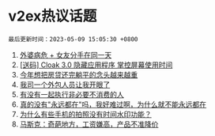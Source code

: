 # v2ex热议话题

`最后更新时间：2023-05-09 15:05:30 +0800`

1. [外婆病危 + 女友分手在同一天](https://www.v2ex.com/t/938311)
1. [[送码] Cloak 3.0 隐藏应用程序 掌控屏幕使用时间](https://www.v2ex.com/t/938316)
1. [今年想把房贷还完躺平的念头越来越重](https://www.v2ex.com/t/938367)
1. [我司一个外包人员让我开眼了](https://www.v2ex.com/t/938335)
1. [有没有一起执行非必要不消费的人](https://www.v2ex.com/t/938467)
1. [真的没有"永远都在"吗，我好难过啊，为什么就不能永远都在](https://www.v2ex.com/t/938493)
1. [为什么有些手机的拍照没有时间水印功能？](https://www.v2ex.com/t/938413)
1. [马斯克：奇葩地方，工资嫌高，产品不准降价](https://www.v2ex.com/t/938506)

